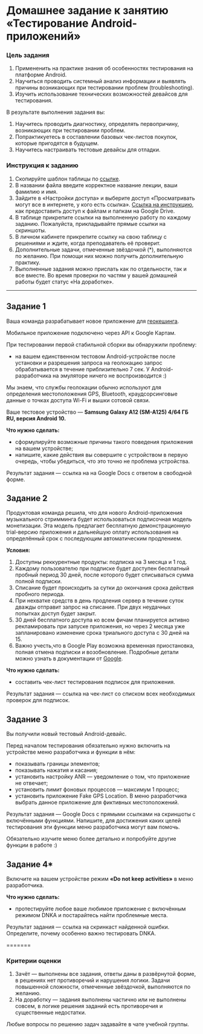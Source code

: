 # Домашнее задание к занятию «Тестирование Android-приложений»

### Цель задания

1. Примененить на практике знания об особенностях тестирования на платформе Android.
2. Научиться проводить системный анализ информации и выявлять причины возникающих при тестировании проблем (troubleshooting).
3. Изучить использование технических возможностей девайсов для тестирования.
 
В результате выполнения задания вы:

1. Научитесь проводить диагностику, определять первопричину, возникающих при тестировании проблем.
2. Попрактикуетесь в составлении базовых чек-листов покупок, которые пригодятся в будущем.
3. Научитесь настраивать тестовые девайсы для отладки.

### Инструкция к заданию

1. Скопируйте шаблон таблицы по [ссылке](https://docs.google.com/spreadsheets/d/1B8kvrxyKEs1uFAuFeIyYzVQSElvBGAzaFrnboQH6RL4/edit?usp=sharing).
2. В названии файла введите корректное название лекции, ваши фамилию и имя.
3. Зайдите в «Настройки доступа» и выберите доступ «Просматривать могут все в интернете, у кого есть ссылка». [Ссылка на инструкцию](https://support.google.com/docs/answer/2494822?hl=ru&co=GENIE.Platform%3DDesktop), как предоставить доступ к файлам и папкам на Google Drive.
4. В таблице прикрепите ссылки на выполненную работу по каждому заданию. Пожалуйста, прикладывайте прямые ссылки на скриншоты.
5. В личном кабинете прикрепите ссылку на свою таблицу с решениями и ждите, когда преподаватель её проверит.
6. Дополнительные задачи, отмеченные звёздочкой (*), выполняются по желанию. При помощи них можно получить дополнительную практику.
7. Выполненные задания можно прислать как по отдельности, так и все вместе. Во время проверки по частям у вашей домашней работы будет статус «На доработке».

------

## Задание 1
Ваша команда разрабатывает новое приложение для [геокешинга](https://www.geocaching.com/).

Мобильное приложение подключено через API к Google Картам.

При тестировании первой стабильной сборки вы обнаружили проблему: 
- на вашем единственном тестовом Android-устройстве после установки и разрешения запроса на геолокацию запрос обрабатывается в течение приблизительно 7 сек.
У Android-разработчика на эмуляторе ничего не воспроизводится :)

Мы знаем, что службы геолокации обычно используют для определения местоположения GPS, Bluetooth, краудсорсинговые данные о точках доступа Wi-Fi и вышки сотовой связи. 

Ваше тестовое устройство — **Samsung Galaxy A12 (SM-A125) 4/64 ГБ RU, версия Android 10.**

**Что нужно сделать:**
- cформулируйте возможные причины такого поведения приложения на вашем устройстве;
- напишите, какие действия вы совершите с устройством в первую очередь, чтобы убедиться, что это точно не проблема устройства.

Результат задания — ссылка на на Google Docs с ответом в свободной форме. 


## Задание 2
Продуктовая команда решила, что для нового Android-приложения музыкального стримминга будет использоваться подписочная модель монетизации.
Эта модель предлагает бесплатную демонстрационную trial-версию приложения и дальнейшую оплату использования на определённый срок с последующим автоматическим продлением.

**Условия:**

1. Доступны реккурентные продукты: подписка на 3 месяца и 1 год.
2. Каждому пользователю при подписке будет доступен бесплатный пробный период 30 дней, после которого будет списываться сумма полной подписки. 
3. Списание будет происходить за сутки до окончания срока действия пробного периода.
4. При нехватке средств в день продления сервер в течение суток дважды отправит запрос на списание. При двух неудачных попытках доступ будет закрыт.
5. 30 дней бесплатного доступа ко всем фичам планируется активно рекламировать при запуске приложения, но через 2 месяца уже запланировано изменение срока триального доступа с 30 дней на 15.
6. Важно учесть,что в Google Play возможна временная приостановка, полная отмена подписки и возобновление. Подробные детали можно узнать в документации от [Google](https://developer.android.com/google/play/billing/test).


**Что нужно сделать:**

- составить чек-лист тестирования подписок для приложения. 

Результат задания — ссылка на чек-лист со списком всех необходимых проверок для подписок.


## Задание 3

Вы получили новый тестовый Android-девайс. 

Перед началом тестирования обязательно нужно включить на устройстве меню разработчика и функции в нём:  

- показывать границы элементов; 
- показывать нажатия и касания; 
- установить настройку ANR — уведомление о том, что приложение не отвечает;
- установить лимит фоновых процессов — максимум 1 процесс;
- установить приложение Fake GPS Location. В меню разработчика выбрать данное приложение для фиктивных местоположений.

Результат задания — Google Docs с прямыми ссылками на скриншоты с включёнными функциями. 
Напишите, для достижения каких целей тестирования эти функции меню разработчика могут вам помочь.

Обязательно изучите меню более детально и попробуйте другие функции в работе :)
    
    
## Задание 4* 
Включите на вашем устройстве режим **«Do not keep activities»** в меню разработчика.

**Что нужно сделать:** 

- протестируйте любое ваше любимое приложение с включённым режимом DNKA и постарайтесь найти проблемные места. 


Результат задания — ссылка на скринкаст найденной ошибки. Определите, почему особенно важно тестировать DNKA.

=======

### Критерии оценки

1. Зачёт — выполнены все задания, ответы даны в развёрнутой форме, в решениях нет противоречий и нарушения логики. Задачи повышенной сложности, отмеченные звёздочкой, выполняются по желанию. 
2. На доработку — задания выполнены частично или не выполнены совсем, в логике решения заданий есть противоречия и существенные недостатки.

Любые вопросы по решению задач задавайте в чате учебной группы.


